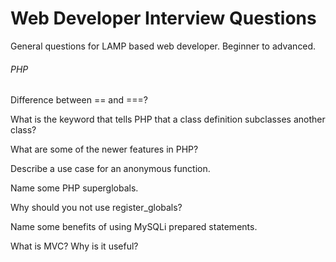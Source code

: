 Web Developer Interview Questions
=======================

General questions for LAMP based web developer. Beginner to advanced.

###### PHP

Difference between == and ===?

What is the keyword that tells PHP that a class definition subclasses another class?

What are some of the newer features in PHP?

Describe a use case for an anonymous function.

Name some PHP superglobals.

Why should you not use register_globals?

Name some benefits of using MySQLi prepared statements.

What is MVC? Why is it useful?
